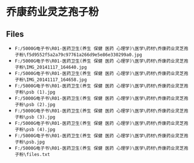 # 乔康药业灵芝孢子粉

## Files

- `F:/5000G电子书\R01-医药卫生(养生 保健 医药 心理学)\医学\药材\乔康药业灵芝孢子粉\f5d9552f5a2a79c97761a266d9e5e86e330299a0.jpg`
- `F:/5000G电子书\R01-医药卫生(养生 保健 医药 心理学)\医学\药材\乔康药业灵芝孢子粉\IMG_20141117_164640.jpg`
- `F:/5000G电子书\R01-医药卫生(养生 保健 医药 心理学)\医学\药材\乔康药业灵芝孢子粉\IMG_20141117_164658.jpg`
- `F:/5000G电子书\R01-医药卫生(养生 保健 医药 心理学)\医学\药材\乔康药业灵芝孢子粉\psb (1).jpg`
- `F:/5000G电子书\R01-医药卫生(养生 保健 医药 心理学)\医学\药材\乔康药业灵芝孢子粉\psb (2).jpg`
- `F:/5000G电子书\R01-医药卫生(养生 保健 医药 心理学)\医学\药材\乔康药业灵芝孢子粉\psb (3).jpg`
- `F:/5000G电子书\R01-医药卫生(养生 保健 医药 心理学)\医学\药材\乔康药业灵芝孢子粉\psb (4).jpg`
- `F:/5000G电子书\R01-医药卫生(养生 保健 医药 心理学)\医学\药材\乔康药业灵芝孢子粉\psb.jpg`
- `F:/5000G电子书\R01-医药卫生(养生 保健 医药 心理学)\医学\药材\乔康药业灵芝孢子粉\files.txt`
